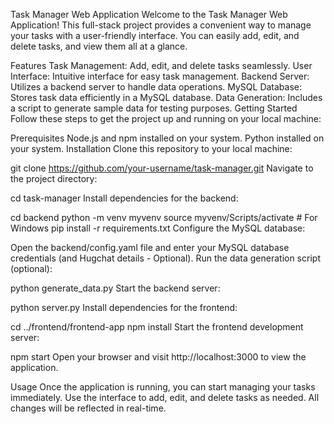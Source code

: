 Task Manager Web Application
Welcome to the Task Manager Web Application! 
This full-stack project provides a convenient way to manage your tasks with a user-friendly interface. 
You can easily add, edit, and delete tasks, and view them all at a glance.

Features
Task Management: Add, edit, and delete tasks seamlessly.
User Interface: Intuitive interface for easy task management.
Backend Server: Utilizes a backend server to handle data operations.
MySQL Database: Stores task data efficiently in a MySQL database.
Data Generation: Includes a script to generate sample data for testing purposes.
Getting Started
Follow these steps to get the project up and running on your local machine:

Prerequisites
Node.js and npm installed on your system.
Python installed on your system.
Installation
Clone this repository to your local machine:


git clone https://github.com/your-username/task-manager.git
Navigate to the project directory:

cd task-manager
Install dependencies for the backend:


cd backend
python -m venv myvenv
source myvenv/Scripts/activate  # For Windows
pip install -r requirements.txt
Configure the MySQL database:

Open the backend/config.yaml file and enter your MySQL database credentials (and Hugchat details - Optional).
Run the data generation script (optional):

python generate_data.py
Start the backend server:

python server.py
Install dependencies for the frontend:

cd ../frontend/frontend-app
npm install
Start the frontend development server:

npm start
Open your browser and visit http://localhost:3000 to view the application.

Usage
Once the application is running, you can start managing your tasks immediately. 
Use the interface to add, edit, and delete tasks as needed. 
All changes will be reflected in real-time.